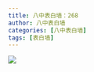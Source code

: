 ```yaml
---
title: 八中表白墙：268
author: 八中表白墙
categories: [八中表白墙]
tags: [表白墙]
---
```


![](https://img.urlnode.com/file/3fbdd3ce3acf8b1f161e9.jpg)
